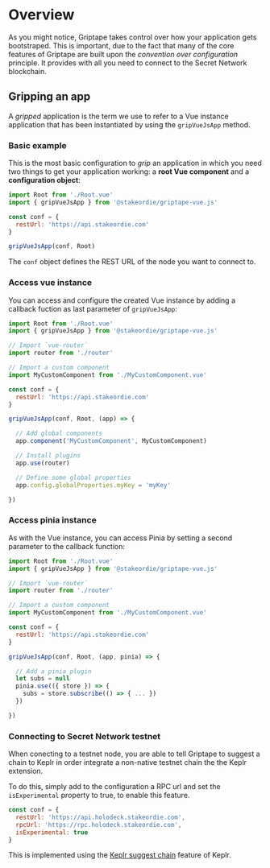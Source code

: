 # Overview

As you might notice, Griptape takes control over how your application gets bootstraped. This is important, due to the
fact that many of the core features of Griptape are built upon the *convention over configuration* principle. It
provides with all you need to connect to the Secret Network blockchain.

## Gripping an app

A *gripped* application is the term we use to refer to a Vue instance application that has been instantiated by using
the `gripVueJsApp` method.

### Basic example

This is the most basic configuration to *grip* an application in which you need two things to get your application
working: a **root Vue component** and a **configuration object**:

```js
import Root from './Root.vue'
import { gripVueJsApp } from '@stakeordie/griptape-vue.js'

const conf = {
  restUrl: 'https://api.stakeordie.com'
}

gripVueJsApp(conf, Root)
```

The `conf` object defines the REST URL of the node you want to connect to.

### Access vue instance

You can access and configure the created Vue instance by adding a callback fuction as last parameter of
`gripVueJsApp`:

```js
import Root from './Root.vue'
import { gripVueJsApp } from '@stakeordie/griptape-vue.js'

// Import `vue-router`
import router from './router'

// Import a custom component
import MyCustomComponent from './MyCustomComponent.vue'

const conf = {
  restUrl: 'https://api.stakeordie.com'
}

gripVueJsApp(conf, Root, (app) => {

  // Add global components
  app.component('MyCustomComponent', MyCustomComponent)

  // Install plugins
  app.use(router)

  // Define some global properties
  app.config.globalProperties.myKey = 'myKey'

})
```

### Access pinia instance

As with the Vue instance, you can access Pinia by setting a second parameter to the callback function:

```js
import Root from './Root.vue'
import { gripVueJsApp } from '@stakeordie/griptape-vue.js'

// Import `vue-router`
import router from './router'

// Import a custom component
import MyCustomComponent from './MyCustomComponent.vue'

const conf = {
  restUrl: 'https://api.stakeordie.com'
}

gripVueJsApp(conf, Root, (app, pinia) => {

  // Add a pinia plugin
  let subs = null
  pinia.use(({ store }) => {
    subs = store.subscribe(() => { ... })
  })

})
```

### Connecting to Secret Network testnet

When conecting to a testnet node, you are able to tell Griptape to suggest a chain to Keplr in order integrate a
non-native testnet chain the the Keplr extension.

To do this, simply add to the configuration  a RPC url and set the `isExperimental` property to true, to enable this
feature.

```js
const conf = {
  restUrl: 'https://api.holodeck.stakeordie.com',
  rpcUrl: 'https://rpc.holodeck.stakeordie.com',
  isExperimental: true
}
```

This is implemented using the [Keplr suggest chain](https://docs.keplr.app/api/suggest-chain.html) feature of Keplr.
